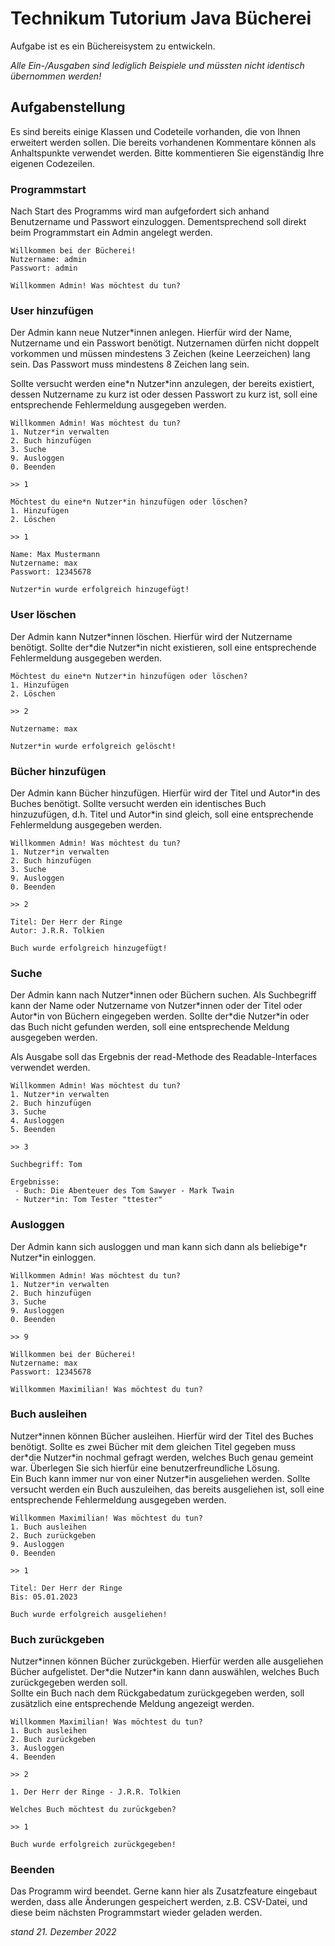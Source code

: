 # Technikum Tutorium Java Bücherei
Aufgabe ist es ein Büchereisystem zu entwickeln.

_Alle Ein-/Ausgaben sind lediglich Beispiele und müssten nicht identisch übernommen werden!_

## Aufgabenstellung
Es sind bereits einige Klassen und Codeteile vorhanden, die von Ihnen erweitert werden sollen.
Die bereits vorhandenen Kommentare können als Anhaltspunkte verwendet werden. Bitte kommentieren Sie eigenständig Ihre eigenen Codezeilen.

### Programmstart
Nach Start des Programms wird man aufgefordert sich anhand Benutzername und Passwort einzuloggen. Dementsprechend soll direkt beim Programmstart ein Admin angelegt werden.

```
Willkommen bei der Bücherei!
Nutzername: admin
Passwort: admin

Willkommen Admin! Was möchtest du tun?
```

### User hinzufügen
Der Admin kann neue Nutzer*innen anlegen. Hierfür wird der Name, Nutzername und ein Passwort benötigt.
Nutzernamen dürfen nicht doppelt vorkommen und müssen mindestens 3 Zeichen (keine Leerzeichen) lang sein. Das Passwort muss mindestens 8 Zeichen lang sein.

Sollte versucht werden eine\*n Nutzer\*inn anzulegen, der bereits existiert, dessen Nutzername zu kurz ist oder dessen Passwort zu kurz ist, soll eine entsprechende Fehlermeldung ausgegeben werden.

```
Willkommen Admin! Was möchtest du tun?
1. Nutzer*in verwalten
2. Buch hinzufügen
3. Suche
9. Ausloggen
0. Beenden

>> 1

Möchtest du eine*n Nutzer*in hinzufügen oder löschen?
1. Hinzufügen
2. Löschen

>> 1

Name: Max Mustermann
Nutzername: max
Passwort: 12345678

Nutzer*in wurde erfolgreich hinzugefügt!
```

### User löschen
Der Admin kann Nutzer\*innen löschen. Hierfür wird der Nutzername benötigt. Sollte der\*die Nutzer*in nicht existieren, soll eine entsprechende Fehlermeldung ausgegeben werden.

```
Möchtest du eine*n Nutzer*in hinzufügen oder löschen?
1. Hinzufügen
2. Löschen

>> 2

Nutzername: max

Nutzer*in wurde erfolgreich gelöscht!
```

### Bücher hinzufügen
Der Admin kann Bücher hinzufügen. Hierfür wird der Titel und Autor\*in des Buches benötigt. Sollte versucht werden ein identisches Buch hinzuzufügen, d.h. Titel und Autor\*in sind gleich, soll eine entsprechende Fehlermeldung ausgegeben werden.

```
Willkommen Admin! Was möchtest du tun?
1. Nutzer*in verwalten
2. Buch hinzufügen
3. Suche
9. Ausloggen
0. Beenden

>> 2

Titel: Der Herr der Ringe
Autor: J.R.R. Tolkien

Buch wurde erfolgreich hinzugefügt!
```

### Suche
Der Admin kann nach Nutzer*innen oder Büchern suchen. Als Suchbegriff kann der Name oder Nutzername von Nutzer\*innen oder der Titel oder Autor\*in von Büchern eingegeben werden. Sollte der\*die Nutzer\*in oder das Buch nicht gefunden werden, soll eine entsprechende Meldung ausgegeben werden.  

Als Ausgabe soll das Ergebnis der read-Methode des Readable-Interfaces verwendet werden.

```
Willkommen Admin! Was möchtest du tun?
1. Nutzer*in verwalten
2. Buch hinzufügen
3. Suche
4. Ausloggen
5. Beenden

>> 3

Suchbegriff: Tom

Ergebnisse:
 - Buch: Die Abenteuer des Tom Sawyer - Mark Twain
 - Nutzer*in: Tom Tester "ttester"
```

### Ausloggen
Der Admin kann sich ausloggen und man kann sich dann als beliebige\*r Nutzer\*in einloggen.

```
Willkommen Admin! Was möchtest du tun?
1. Nutzer*in verwalten
2. Buch hinzufügen
3. Suche
9. Ausloggen
0. Beenden

>> 9

Willkommen bei der Bücherei!
Nutzername: max
Passwort: 12345678

Willkommen Maximilian! Was möchtest du tun?
```

### Buch ausleihen
Nutzer\*innen können Bücher ausleihen. Hierfür wird der Titel des Buches benötigt. Sollte es zwei Bücher mit dem gleichen Titel gegeben muss der\*die Nutzer*in nochmal gefragt werden, welches Buch genau gemeint war. Überlegen Sie sich hierfür eine benutzerfreundliche Lösung.  
Ein Buch kann immer nur von einer Nutzer\*in ausgeliehen werden. Sollte versucht werden ein Buch auszuleihen, das bereits ausgeliehen ist, soll eine entsprechende Fehlermeldung ausgegeben werden.

```
Willkommen Maximilian! Was möchtest du tun?
1. Buch ausleihen
2. Buch zurückgeben
9. Ausloggen
0. Beenden

>> 1

Titel: Der Herr der Ringe
Bis: 05.01.2023

Buch wurde erfolgreich ausgeliehen!
```

### Buch zurückgeben
Nutzer\*innen können Bücher zurückgeben. Hierfür werden alle ausgeliehen Bücher aufgelistet. Der\*die Nutzer*in kann dann auswählen, welches Buch zurückgegeben werden soll.  
Sollte ein Buch nach dem Rückgabedatum zurückgegeben werden, soll zusätzlich eine entsprechende Meldung angezeigt werden.

```
Willkommen Maximilian! Was möchtest du tun?
1. Buch ausleihen
2. Buch zurückgeben
3. Ausloggen
4. Beenden

>> 2

1. Der Herr der Ringe - J.R.R. Tolkien

Welches Buch möchtest du zurückgeben?

>> 1

Buch wurde erfolgreich zurückgegeben!
```

### Beenden
Das Programm wird beendet. Gerne kann hier als Zusatzfeature eingebaut werden, dass alle Änderungen gespeichert werden, z.B. CSV-Datei, und diese beim nächsten Programmstart wieder geladen werden.

_stand 21. Dezember 2022_
